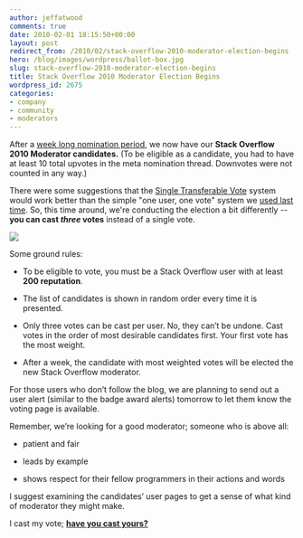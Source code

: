 ```yaml
---
author: jeffatwood
comments: true
date: 2010-02-01 18:15:50+00:00
layout: post
redirect_from: /2010/02/stack-overflow-2010-moderator-election-begins
hero: /blog/images/wordpress/ballot-box.jpg
slug: stack-overflow-2010-moderator-election-begins
title: Stack Overflow 2010 Moderator Election Begins
wordpress_id: 2675
categories:
- company
- community
- moderators
---
```



After a [week long nomination period](http://blog.stackoverflow.com/2010/01/stack-overflow-2010-moderator-nominations/), we now have our **Stack Overflow 2010 Moderator candidates.** (To be eligible as a candidate, you had to have at least 10 total upvotes in the meta nomination thread. Downvotes were not counted in any way.)



There were some suggestions that the [Single Transferable Vote](http://en.wikipedia.org/wiki/Single_transferable_vote) system would work better than the simple "one user, one vote" system we [used last time](http://blog.stackoverflow.com/2009/05/stack-overflow-moderator-voting-now-open/#comment-21408). So, this time around, we're conducting the election a bit differently -- **you can cast _three_ votes** instead of a single vote. 



![](/blog/images/wordpress/ballot-box.jpg)



Some ground rules:







  * To be eligible to vote, you must be a Stack Overflow user with at least **200 reputation**.

  * The list of candidates is shown in random order every time it is presented.

  * Only three votes can be cast per user. No, they can’t be undone. Cast votes in the order of most desirable candidates first. Your first vote has the most weight.

  * After a week, the candidate with most weighted votes will be elected the new Stack Overflow moderator.




For those users who don’t follow the blog, we are planning to send out a user alert (similar to the badge award alerts) tomorrow to let them know the voting page is available.



Remember, we’re looking for a good moderator; someone who is above all:







  * patient and fair

  * leads by example

  * shows respect for their fellow programmers in their actions and words




I suggest examining the candidates’ user pages to get a sense of what kind of moderator they might make.



I cast my vote; **[have you cast yours?](http://stackoverflow.com/users/vote-moderator)**

